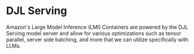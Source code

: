# DJL Serving

Amazon's Large Model Inference (LMI) Containers are powered by the DJL Serving model server and allow for various optimizations such as tensor parallel, server side batching, and more that we can utilize specifically with LLMs.
